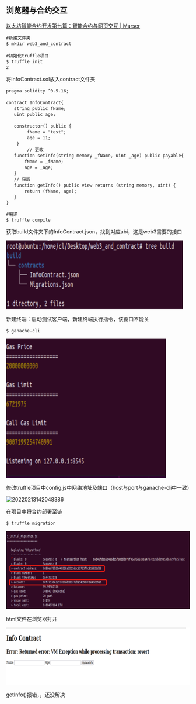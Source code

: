 ## 浏览器与合约交互

[以太坊智能合约开发第七篇：智能合约与网页交互 | Marser](https://www.marser.cn/article/142.html)

```shell
#新建文件夹
$ mkdir web3_and_contract

#初始化truffle项目
$ truffle init
2
```

将InfoContract.sol放入contract文件夹

```solidity
pragma solidity ^0.5.16;

contract InfoContract{
   string public fName;
   uint public age;
   
   constructor() public {
        fName = "test";
        age = 11;
    }
		// 更改
   function setInfo(string memory _fName, uint _age) public payable{
       fName = _fName;
       age = _age;
   }
   // 获取
   function getInfo() public view returns (string memory, uint) {
       return (fName, age);
   }   
}
```

```shell
#编译
$ truffle compile
```

获取build文件夹下的InfoContract.json，找到对应abi，这是web3需要的接口



![20220214183141](https://raw.githubusercontent.com/CHARLENE-W/Pics/master/20220214183141.png)

新建终端：启动测试客户端，新建终端执行指令，该窗口不能关

```shell
$ ganache-cli
```

![20220214183121](https://raw.githubusercontent.com/CHARLENE-W/Pics/master/20220214183121.png)

修改truffle项目中config.js中网络地址及端口（host与port与ganache-cli中一致）

![20220213142048386](https://raw.githubusercontent.com/CHARLENE-W/Pics/master/image-20220213142048386.png)

在项目中将合约部署至链

```shell
$ truffle migration
```

![20220214182937](https://raw.githubusercontent.com/CHARLENE-W/Pics/master/20220214182937.png)


html文件在浏览器打开

![20220214182901](https://raw.githubusercontent.com/CHARLENE-W/Pics/master/20220214182901.png)

getInfo()报错，，还没解决